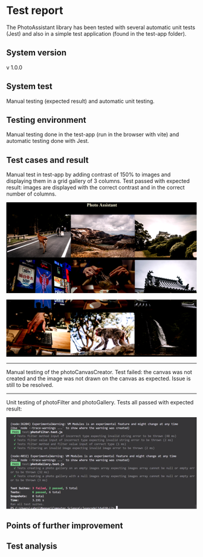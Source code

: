 # Test report

The PhotoAssistant library has been tested with several automatic unit tests (Jest) and also in a simple test application (found in the test-app folder).

## System version

v 1.0.0

## System test

Manual testing (expected result) and automatic unit testing.

## Testing environment

Manual testing done in the test-app (run in the browser with vite) and automatic testing done with Jest.

## Test cases and result

Manual test in test-app by adding contrast of 150% to images and displaying them in a grid gallery of 3 columns. Test passed with expected result: images are displayed with the correct contrast and in the correct number of columns.

![Gallery display and contrast test](./test/test-screenshots/gallery-contrast-test.png)

![Gallery display and contrast test](./test/test-screenshots/gallery-contrast-test2.png)

--------------------------------------------

Manual testing of the photoCanvasCreator. Test failed: the canvas was not created and the image was not drawn on the canvas as expected. Issue is still to be resolved.

--------------------------------------------

Unit testing of photoFilter and photoGallery. Tests all passed with expected result:

![Unit testing of photoFilter and photoGallery](./test/test-screenshots/filter-gallery-unit-tests.png)

## Points of further improvement

## Test analysis
